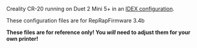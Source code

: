 Creality CR-20 running on Duet 2 Mini 5+ in an [IDEX
configuration](https://www.enderidex.com).

These configuration files are for RepRapFirmware 3.4b

**These files are for reference only! You _will_ need
to adjust them for your own printer!**
